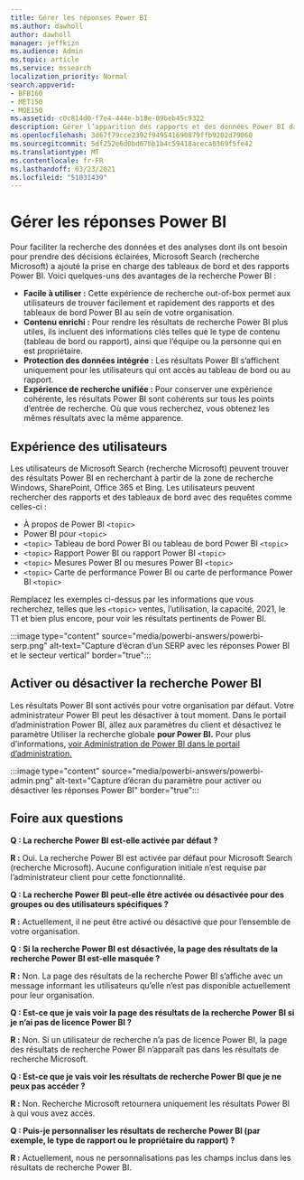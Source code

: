 ```yaml
---
title: Gérer les réponses Power BI
ms.author: dawholl
author: dawholl
manager: jeffkizn
ms.audience: Admin
ms.topic: article
ms.service: mssearch
localization_priority: Normal
search.appverid:
- BFB160
- MET150
- MOE150
ms.assetid: c0c814d0-f7e4-444e-b18e-09beb45c9322
description: Gérer l’apparition des rapports et des données Power BI dans les résultats de recherche
ms.openlocfilehash: 3d67f79cce2392f949541690879ffb9202d79060
ms.sourcegitcommit: 5df252e6d0bd67bb1b4c59418aceca8369f5fe42
ms.translationtype: MT
ms.contentlocale: fr-FR
ms.lasthandoff: 03/23/2021
ms.locfileid: "51031439"
---
```

# <a name="manage-power-bi-answers"></a>Gérer les réponses Power BI

Pour faciliter la recherche des données et des analyses dont ils ont besoin pour prendre des décisions éclairées, Microsoft Search (recherche Microsoft) a ajouté la prise en charge des tableaux de bord et des rapports Power BI. Voici quelques-uns des avantages de la recherche Power BI :

* **Facile à utiliser :** Cette expérience de recherche out-of-box permet aux utilisateurs de trouver facilement et rapidement des rapports et des tableaux de bord Power BI au sein de votre organisation.
* **Contenu enrichi :** Pour rendre les résultats de recherche Power BI plus utiles, ils incluent des informations clés telles que le type de contenu (tableau de bord ou rapport), ainsi que l’équipe ou la personne qui en est propriétaire.
* **Protection des données intégrée :** Les résultats Power BI s’affichent uniquement pour les utilisateurs qui ont accès au tableau de bord ou au rapport.
* **Expérience de recherche unifiée :** Pour conserver une expérience cohérente, les résultats Power BI sont cohérents sur tous les points d’entrée de recherche. Où que vous recherchez, vous obtenez les mêmes résultats avec la même apparence.

## <a name="what-users-experience"></a>Expérience des utilisateurs

Les utilisateurs de Microsoft Search (recherche Microsoft) peuvent trouver des résultats Power BI en recherchant à partir de la zone de recherche Windows, SharePoint, Office 365 et Bing. Les utilisateurs peuvent rechercher des rapports et des tableaux de bord avec des requêtes comme celles-ci :

* À propos de Power BI `<topic>`
* Power BI pour `<topic>`
* `<topic>` Tableau de bord Power BI ou tableau de bord Power BI `<topic>`
* `<topic>` Rapport Power BI ou rapport Power BI `<topic>`
* `<topic>` Mesures Power BI ou mesures Power BI `<topic>`
* `<topic>` Carte de performance Power BI ou carte de performance Power BI `<topic>`

Remplacez les exemples ci-dessus par les informations que vous recherchez, telles que les `<topic>` ventes, l’utilisation, la capacité, 2021, le T1 et bien plus encore, pour voir les résultats pertinents de Power BI.

:::image type="content" source="media/powerbi-answers/powerbi-serp.png" alt-text="Capture d’écran d’un SERP avec les réponses Power BI et le secteur vertical" border="true":::

## <a name="turn-power-bi-search-on-or-off"></a>Activer ou désactiver la recherche Power BI

Les résultats Power BI sont activés pour votre organisation par défaut. Votre administrateur Power BI peut les désactiver à tout moment. Dans le portail d’administration Power BI, allez aux paramètres du client et désactivez le paramètre Utiliser la recherche globale **pour Power BI.** Pour plus d’informations, [voir Administration de Power BI dans le portail d’administration.](/power-bi/admin/service-admin-portal#use-global-search-for-power-bi-preview)

:::image type="content" source="media/powerbi-answers/powerbi-admin.png" alt-text="Capture d’écran du paramètre pour activer ou désactiver les réponses Power BI" border="true":::

## <a name="frequently-asked-questions"></a>Foire aux questions

**Q : La recherche Power BI est-elle activée par défaut ?**

**R :** Oui. La recherche Power BI est activée par défaut pour Microsoft Search (recherche Microsoft). Aucune configuration initiale n’est requise par l’administrateur client pour cette fonctionnalité.

**Q : La recherche Power BI peut-elle être activée ou désactivée pour des groupes ou des utilisateurs spécifiques ?**

**R :** Actuellement, il ne peut être activé ou désactivé que pour l’ensemble de votre organisation.

**Q : Si la recherche Power BI est désactivée, la page des résultats de la recherche Power BI est-elle masquée ?**

**R :** Non. La page des résultats de la recherche Power BI s’affiche avec un message informant les utilisateurs qu’elle n’est pas disponible actuellement pour leur organisation.

**Q : Est-ce que je vais voir la page des résultats de la recherche Power BI si je n’ai pas de licence Power BI ?**

**R :** Non. Si un utilisateur de recherche n’a pas de licence Power BI, la page des résultats de recherche Power BI n’apparaît pas dans les résultats de recherche Microsoft.

**Q : Est-ce que je vais voir les résultats de recherche Power BI que je ne peux pas accéder ?**

**R :** Non. Recherche Microsoft retournera uniquement les résultats Power BI à qui vous avez accès.

**Q : Puis-je personnaliser les résultats de recherche Power BI (par exemple, le type de rapport ou le propriétaire du rapport) ?**

**R :** Actuellement, nous ne personnalisations pas les champs inclus dans les résultats de recherche Power BI.